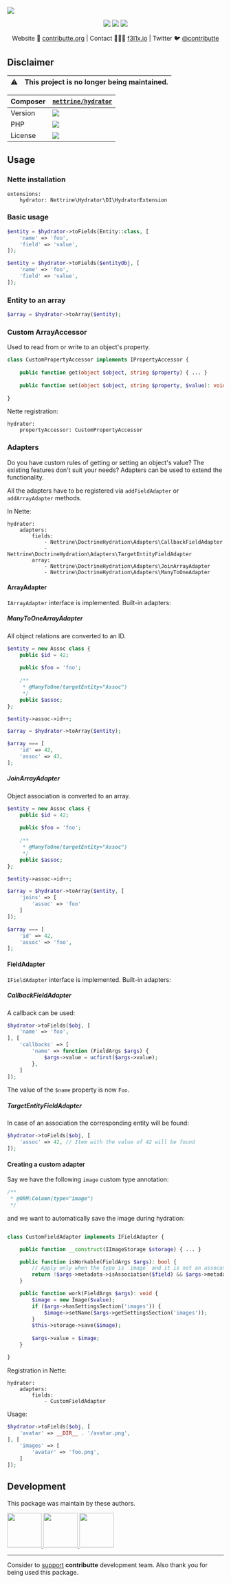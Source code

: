 ![](https://heatbadger.now.sh/github/readme/contributte/hydrator/?deprecated=1)

<p align=center>
    <a href="https://bit.ly/ctteg"><img src="https://badgen.net/badge/support/gitter/cyan"></a>
    <a href="https://bit.ly/cttfo"><img src="https://badgen.net/badge/support/forum/yellow"></a>
    <a href="https://contributte.org/partners.html"><img src="https://badgen.net/badge/sponsor/donations/F96854"></a>
</p>

<p align=center>
    Website 🚀 <a href="https://contributte.org">contributte.org</a> | Contact 👨🏻‍💻 <a href="https://f3l1x.io">f3l1x.io</a> | Twitter 🐦 <a href="https://twitter.com/contributte">@contributte</a>
</p>

## Disclaimer

| :warning: | This project is no longer being maintained.
|---|---|

| Composer | [`nettrine/hydrator`](https://packagist.org/packages/nettrine/hydrator) |
|---| --- |
| Version | ![](https://badgen.net/packagist/v/nettrine/hydrator) |
| PHP | ![](https://badgen.net/packagist/php/nettrine/hydrator) |
| License | ![](https://badgen.net/github/license/contributte/hydrator) |

## Usage

### Nette installation

```mneon
extensions:
    hydrator: Nettrine\Hydrator\DI\HydratorExtension
```

### Basic usage

```php
$entity = $hydrator->toFields(Entity::class, [
	'name' => 'foo',
	'field' => 'value',
]);

$entity = $hydrator->toFields($entityObj, [
	'name' => 'foo',
	'field' => 'value',
]);
```

### Entity to an array

```php
$array = $hydrator->toArray($entity);
```

### Custom ArrayAccessor

Used to read from or write to an object's property.

```php
class CustomPropertyAccessor implements IPropertyAccessor {
	
	public function get(object $object, string $property) { ... }
	
	public function set(object $object, string $property, $value): void { ... }
	
}
```

Nette registration:
```neon
hydrator:
    propertyAccessor: CustomPropertyAccessor
```

### Adapters

Do you have custom rules of getting or setting an object's value? The existing features don't suit your needs? Adapters can be used to extend the functionality.

All the adapters have to be registered via `addFieldAdapter` or `addArrayAdapter` methods.

In Nette:

```neon
hydrator:
    adapters:
        fields:
            - Nettrine\DoctrineHydration\Adapters\CallbackFieldAdapter
            - Nettrine\DoctrineHydration\Adapters\TargetEntityFieldAdapter
        array:
            - Nettrine\DoctrineHydration\Adapters\JoinArrayAdapter
            - Nettrine\DoctrineHydration\Adapters\ManyToOneAdapter

```

#### ArrayAdapter

`IArrayAdapter` interface is implemented. Built-in adapters:

##### ManyToOneArrayAdapter

All object relations are converted to an ID.

```php
$entity = new Assoc class {
	public $id = 42;
	
	public $foo = 'foo';
	
	/**
	 * @ManyToOne(targetEntity="Assoc")
	 */
	public $assoc;
};

$entity->assoc->id++;

$array = $hydrator->toArray($entity);

$array === [
	'id' => 42,
	'assoc' => 43,
];
```

##### JoinArrayAdapter

Object association is converted to an array.

```php
$entity = new Assoc class {
	public $id = 42;
	
	public $foo = 'foo';
	
	/**
	 * @ManyToOne(targetEntity="Assoc")
	 */
	public $assoc;
};

$entity->assoc->id++;

$array = $hydrator->toArray($entity, [
	'joins' => [
		'assoc' => 'foo'
	]
]);

$array === [
	'id' => 42,
	'assoc' => 'foo',
];
```

#### FieldAdapter

`IFieldAdapter` interface is implemented. Built-in adapters:

##### CallbackFieldAdapter

A callback can be used:

```php
$hydrator->toFields($obj, [
	'name' => 'foo',
], [
	'callbacks' => [
		'name' => function (FieldArgs $args) {
		    $args->value = ucfirst($args->value);
		},
	] 
]);
```

The value of the `$name` property is now `Foo`.

##### TargetEntityFieldAdapter

In case of an association the corresponding entity will be found:

```php
$hydrator->toFields($obj, [
	'assoc' => 42, // Item with the value of 42 will be found
]);
```

#### Creating a custom adapter

Say we have the following `image` custom type annotation:

```php
/**
 * @ORM\Column(type="image")
 */
```

and we want to automatically save the image during hydration:

```php

class CustomFieldAdapter implements IFieldAdapter {

	public function __construct(IImageStorage $storage) { ... }

	public function isWorkable(FieldArgs $args): bool {
		// Apply only when the type is `image` and it is not an assocation
		return !$args->metadata->isAssociation($field) && $args->metadata->getFieldMapping($field)['type'] === 'image';
	}

	public function work(FieldArgs $args): void {
		$image = new Image($value);
		if ($args->hasSettingsSection('images')) {
			$image->setName($args->getSettingsSection('images'));
		}
		$this->storage->save($image);
		
		$args->value = $image;
	}

}

```

Registration in Nette:

```neon
hydrator:
    adapters:
        fields: 
            - CustomFieldAdapter
```

Usage:

```php
$hydrator->toFields($obj, [
	'avatar' => __DIR__ . '/avatar.png',
], [
	'images' => [
		'avatar' => 'foo.png',
	]
]);
```

## Development

This package was maintain by these authors.

<a href="https://github.com/f3l1x">
  <img width="80" height="80" src="https://avatars2.githubusercontent.com/u/538058?v=3&s=80">
</a>

<a href="https://github.com/Gappa">
  <img width="80" height="80" src="https://avatars2.githubusercontent.com/u/749981?v=3&s=80">
</a>

<a href="https://github.com/MartkCz">
  <img width="80" height="80" src="https://avatars2.githubusercontent.com/u/10145362?v=3&s=80">
</a>

-----

Consider to [support](https://contributte.org/partners.html) **contributte** development team.
Also thank you for being used this package.
